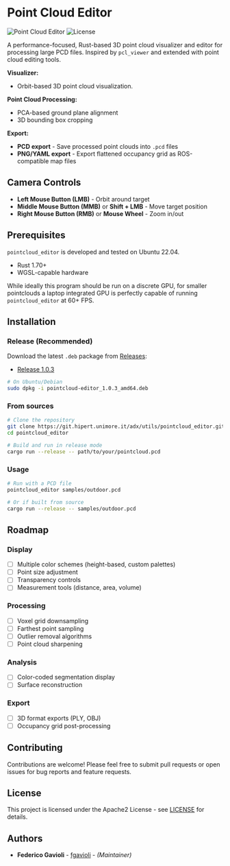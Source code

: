 # Point Cloud Editor
![Point Cloud Editor](https://img.shields.io/badge/language-Rust-orange.svg)
![License](https://img.shields.io/badge/license-Apache2-blue.svg)

A performance-focused, Rust-based 3D point cloud visualizer and editor for processing large PCD files. Inspired by `pcl_viewer` and extended with point cloud editing tools.

**Visualizer:**
- Orbit-based 3D point cloud visualization.

**Point Cloud Processing:**
- PCA-based ground plane alignment
- 3D bounding box cropping

**Export:**
- **PCD export** - Save processed point clouds into `.pcd` files
- **PNG/YAML export** - Export flattened occupancy grid as ROS-compatible map files

## **Camera Controls**
- **Left Mouse Button (LMB)** - Orbit around target
- **Middle Mouse Button (MMB)** or **Shift + LMB** - Move target position
- **Right Mouse Button (RMB)** or **Mouse Wheel** - Zoom in/out

## Prerequisites
`pointcloud_editor` is developed and tested on Ubuntu 22.04.

- Rust 1.70+
- WGSL-capable hardware

While ideally this program should be run on a discrete GPU, for smaller pointclouds a laptop integrated GPU is perfectly capable of running `pointcloud_editor` at 60+ FPS.

## Installation

### Release (Recommended)
Download the latest `.deb` package from [Releases](https://github.com/fgavioli/pointcloud_editor/releases):
- [Release 1.0.3](https://drive.google.com/file/d/1vSsHID7n8GHXUrBNMtfjsjjupHmlcnb0/view?usp=sharing)

```bash
# On Ubuntu/Debian
sudo dpkg -i pointcloud-editor_1.0.3_amd64.deb
```

### From sources
```bash
# Clone the repository
git clone https://git.hipert.unimore.it/adx/utils/pointcloud_editor.git
cd pointcloud_editor

# Build and run in release mode
cargo run --release -- path/to/your/pointcloud.pcd
```

### Usage

```bash
# Run with a PCD file
pointcloud_editor samples/outdoor.pcd

# Or if built from source
cargo run --release -- samples/outdoor.pcd
```
## Roadmap

### **Display**
- [ ] Multiple color schemes (height-based, custom palettes)
- [ ] Point size adjustment
- [ ] Transparency controls
- [ ] Measurement tools (distance, area, volume)

### **Processing**
- [ ] Voxel grid downsampling
- [ ] Farthest point sampling
- [ ] Outlier removal algorithms
- [ ] Point cloud sharpening

### **Analysis**
- [ ] Color-coded segmentation display
- [ ] Surface reconstruction

### **Export**
- [ ] 3D format exports (PLY, OBJ)
- [ ] Occupancy grid post-processing

## Contributing
Contributions are welcome! Please feel free to submit pull requests or open issues for bug reports and feature requests.

## License

This project is licensed under the Apache2 License - see [LICENSE](LICENSE.md) for details.

## Authors
* **Federico Gavioli** - [fgavioli](https://github.com/fgavioli) - _(Maintainer)_
